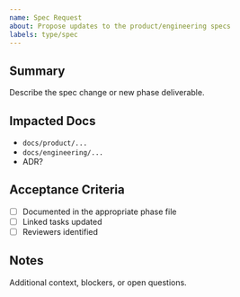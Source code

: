 ```yaml
---
name: Spec Request
about: Propose updates to the product/engineering specs
labels: type/spec
---
```


## Summary
Describe the spec change or new phase deliverable.

## Impacted Docs
- `docs/product/...`
- `docs/engineering/...`
- ADR?

## Acceptance Criteria
- [ ] Documented in the appropriate phase file
- [ ] Linked tasks updated
- [ ] Reviewers identified

## Notes
Additional context, blockers, or open questions.
